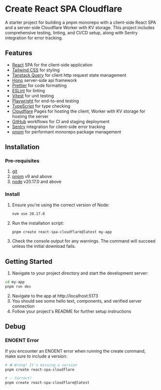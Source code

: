 # Create React SPA Cloudflare

A starter project for building a pnpm monorepo with a client-side React SPA and a server-side Cloudflare Worker with KV storage. This project includes comprehensive testing, linting, and CI/CD setup, along with Sentry integration for error tracking.

## Features

- [React](https://react.dev) SPA for the client-side application
- [Tailwind CSS](https://tailwindcss.com/) for styling
- [Tanstack Query](https://tanstack.com/query/latest) for client http request state management
- [Hono](https://hono.dev/) server-side api framework
- [Prettier](https://prettier.io/) for code formatting
- [ESLint](https://eslint.org/) for linting
- [Vitest](https://vitest.dev/) for unit testing
- [Playwright](https://playwright.dev/) for end-to-end testing
- [TypeScript](https://www.typescriptlang.org/) for type checking
- [Cloudflare](https://cloudflare.com) Pages for hosting the client, Worker with KV storage for hosting the server
- [GitHub](https://github.com) workflows for CI and staging deployment
- [Sentry](https://sentry.io/) integration for client-side error tracking
- [pnpm](https://pnpm.io) for performant monorepo package management

## Installation

### Pre-requisites

1. [git](https://git-scm.com/downloads)
2. [pnpm](https://pnpm.io/installation) v9 and above
3. [node](https://nodejs.org/en/download/package-manager/current) v20.17.0 and above

### Install

1. Ensure you're using the correct version of Node:
   ```sh
   nvm use 20.17.0
   ```
2. Run the installation script:
   ```sh
   pnpm create react-spa-cloudflare@latest my-app
   ```
3. Check the console output for any warnings. The command will succeed unless the initial download fails.

## Getting Started

1. Navigate to your project directory and start the development server:

```sh
cd my-app
pnpm run dev
```

2. Navigate to the app at http://localhost:5173
3. You should see some hello text, components, and verified server connection
4. Follow your project's README for further setup instructions

## Debug

### ENOENT Error

If you encounter an ENOENT error when running the create command, make sure to include a version:

```sh
# ❌ Wrong! It's missing a version
pnpm create react-spa-cloudflare

# ✅ Correct!
pnpm create react-spa-cloudflare@latest
```
